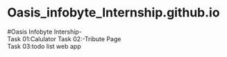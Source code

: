 # Oasis_infobyte_Internship.github.io
#Oasis Infobyte Intership-      
 Task 01:Calulator     Task 02:-Tribute Page    
Task 03:todo list web app
